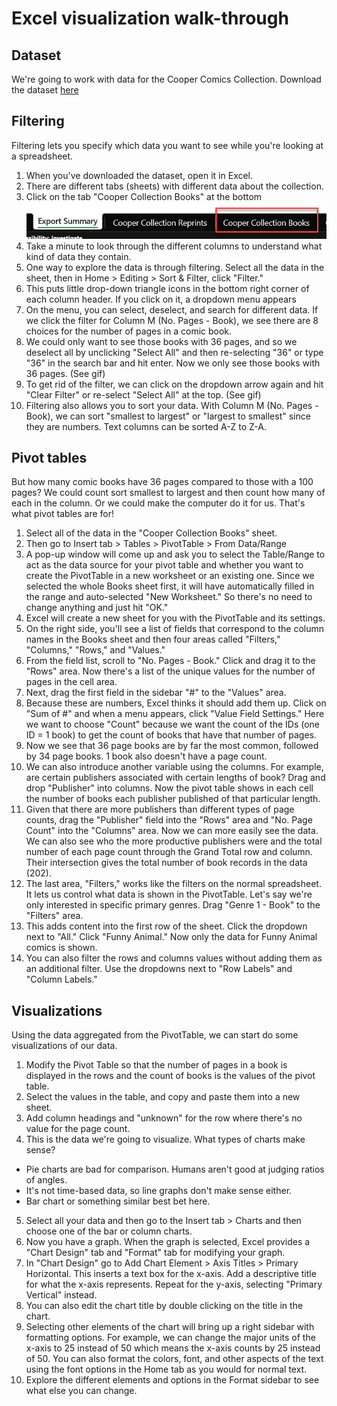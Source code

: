 # Excel visualization walk-through
## Dataset
We're going to work with data for the Cooper Comics Collection. Download the dataset [here](https://mikrowelle.github.io/cooper-comics-final/data/Cooper%20Comics%20Reprint%20Metadata.xlsx)
## Filtering
Filtering lets you specify which data you want to see while you're looking at a spreadsheet.
1. When you've downloaded the dataset, open it in Excel.
2. There are different tabs (sheets) with different data about the collection.
3. Click on the tab "Cooper Collection Books" at the bottom  
![filter](./images/excel_cooperbookstab.png)
5. Take a minute to look through the different columns to understand what kind of data they contain.
6. One way to explore the data is through filtering. Select all the data in the sheet, then in Home > Editing > Sort & Filter, click "Filter."
7. This puts little drop-down triangle icons in the bottom right corner of each column header. If you click on it, a dropdown menu appears
8. On the menu, you can select, deselect, and search for different data. If we click the filter for Column M (No. Pages - Book), we see there are 8 choices for the number of pages in a comic book.
9. We could only want to see those books with 36 pages, and so we deselect all by unclicking "Select All" and then re-selecting "36" or type "36" in the search bar and hit enter. Now we only see those books with 36 pages. (See gif)
10. To get rid of the filter, we can click on the dropdown arrow again and hit "Clear Filter" or re-select "Select All" at the top. (See gif)
11. Filtering also allows you to sort your data. With Column M (No. Pages - Book), we can sort "smallest to largest" or "largest to smallest" since they are numbers. Text columns can be sorted A-Z to Z-A.
## Pivot tables
But how many comic books have 36 pages compared to those with a 100 pages? We could count sort smallest to largest and then count how many of each in the column. Or we could make the computer do it for us. That's what pivot tables are for!
1. Select all of the data in the "Cooper Collection Books" sheet.
2. Then go to Insert tab > Tables > PivotTable > From Data/Range
3. A pop-up window will come up and ask you to select the Table/Range to act as the data source for your pivot table and whether you want to create the PivotTable in a new worksheet or an existing one. Since we selected the whole Books sheet first, it will have automatically filled in the range and auto-selected "New Worksheet." So there's no need to change anything and just hit "OK."
4. Excel will create a new sheet for you with the PivotTable and its settings.
5. On the right side, you'll see a list of fields that correspond to the column names in the Books sheet and then four areas called "Filters," "Columns," "Rows," and "Values."
6. From the field list, scroll to "No. Pages - Book." Click and drag it to the "Rows" area. Now there's a list of the unique values for the number of pages in the cell area.
7. Next, drag the first field in the sidebar "#" to the "Values" area.
8. Because these are numbers, Excel thinks it should add them up. Click on "Sum of #" and when a menu appears, click "Value Field Settings." Here we want to choose "Count" because we want the count of the IDs (one ID = 1 book) to get the count of books that have that number of pages.
9. Now we see that 36 page books are by far the most common, followed by 34 page books. 1 book also doesn't have a page count.
10. We can also introduce another variable using the columns. For example, are certain publishers associated with certain lengths of book? Drag and drop "Publisher" into columns. Now the pivot table shows in each cell the number of books each publisher published of that particular length.
11. Given that there are more publishers than different types of page counts, drag the "Publisher" field into the "Rows" area and "No. Page Count" into the "Columns" area. Now we can more easily see the data. We can also see who the more productive publishers were and the total number of each page count through the Grand Total row and column. Their intersection gives the total number of book records in the data (202).
12. The last area, "Filters," works like the filters on the normal spreadsheet. It lets us control what data is shown in the PivotTable. Let's say we're only interested in specific primary genres. Drag "Genre 1 - Book" to the "Filters" area. 
13. This adds content into the first row of the sheet. Click the dropdown next to "All." Click "Funny Animal." Now only the data for Funny Animal comics is shown.
14. You can also filter the rows and columns values without adding them as an additional filter. Use the dropdowns next to "Row Labels" and "Column Labels."
## Visualizations
Using the data aggregated from the PivotTable, we can start do some visualizations of our data. 
1. Modify the Pivot Table so that the number of pages in a book is displayed in the rows and the count of books is the values of the pivot table.
2. Select the values in the table, and copy and paste them into a new sheet.
3. Add column headings and "unknown" for the row where there's no value for the page count.
4. This is the data we're going to visualize. What types of charts make sense?
  - Pie charts are bad for comparison. Humans aren't good at judging ratios of angles.
  - It's not time-based data, so line graphs don't make sense either.
  - Bar chart or something similar best bet here.
5. Select all your data and then go to the Insert tab > Charts and then choose one of the bar or column charts.
6. Now you have a graph. When the graph is selected, Excel provides a "Chart Design" tab and "Format" tab for modifying your graph.
7. In "Chart Design" go to Add Chart Element > Axis Titles > Primary Horizontal. This inserts a text box for the x-axis. Add a descriptive title for what the x-axis represents. Repeat for the y-axis, selecting "Primary Vertical" instead.
8. You can also edit the chart title by double clicking on the title in the chart.
9. Selecting other elements of the chart will bring up a right sidebar with formatting options. For example, we can change the major units of the x-axis to 25 instead of 50 which means the x-axis counts by 25 instead of 50. You can also format the colors, font, and other aspects of the text using the font options in the Home tab as you would for normal text.
10. Explore the different elements and options in the Format sidebar to see what else you can change.


